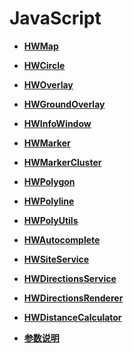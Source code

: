 # JavaScript<a name="ZH-CN_TOPIC_0000001145541075"></a>

-   **[HWMap](js-hwmap.md)**  

-   **[HWCircle](js-hwcircle.md)**  

-   **[HWOverlay](js-hwoverlay.md)**  

-   **[HWGroundOverlay](js-hwgroundoverlay.md)**  

-   **[HWInfoWindow](js-hwinfor.md)**  

-   **[HWMarker](js-hwmarker.md)**  

-   **[HWMarkerCluster](js-hwmarkercluster.md)**  

-   **[HWPolygon](js-hwpolygon.md)**  

-   **[HWPolyline](js-hwpolyline.md)**  

-   **[HWPolyUtils](js-hwpolyutils.md)**  

-   **[HWAutocomplete](js-hwautocomplete.md)**  

-   **[HWSiteService](js-hwsiteservice.md)**  

-   **[HWDirectionsService](js-hwdirectionsservice.md)**  

-   **[HWDirectionsRenderer](js-hwdirectionsrenderer.md)**  

-   **[HWDistanceCalculator](js-hwdistancecalculator.md)**  

-   **[参数说明](js-params.md)**  


